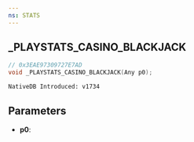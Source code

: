 ```yaml
---
ns: STATS
---
```

## _PLAYSTATS_CASINO_BLACKJACK

```c
// 0x3EAE97309727E7AD
void _PLAYSTATS_CASINO_BLACKJACK(Any p0);
```

```
NativeDB Introduced: v1734
```

## Parameters
* **p0**:
